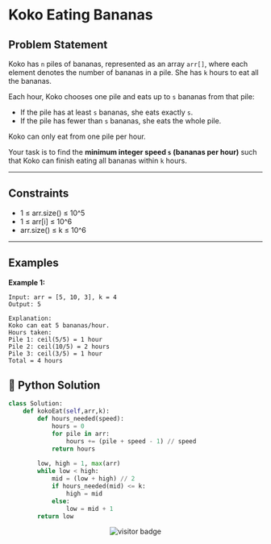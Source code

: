 
# Koko Eating Bananas

## Problem Statement
Koko has `n` piles of bananas, represented as an array `arr[]`, where each element denotes the number of bananas in a pile. She has `k` hours to eat all the bananas.

Each hour, Koko chooses one pile and eats up to `s` bananas from that pile:
- If the pile has at least `s` bananas, she eats exactly `s`.
- If the pile has fewer than `s` bananas, she eats the whole pile.

Koko can only eat from one pile per hour.

Your task is to find the **minimum integer speed `s` (bananas per hour)** such that Koko can finish eating all bananas within `k` hours.

---

## Constraints

- 1 ≤ arr.size() ≤ 10^5
- 1 ≤ arr[i] ≤ 10^6
- arr.size() ≤ k ≤ 10^6

---

## Examples

**Example 1:**

```plaintext
Input: arr = [5, 10, 3], k = 4
Output: 5

Explanation:
Koko can eat 5 bananas/hour.
Hours taken:
Pile 1: ceil(5/5) = 1 hour
Pile 2: ceil(10/5) = 2 hours
Pile 3: ceil(3/5) = 1 hour
Total = 4 hours

```
## 🐍 Python Solution

```python
class Solution:
    def kokoEat(self,arr,k):
        def hours_needed(speed):
            hours = 0
            for pile in arr:
                hours += (pile + speed - 1) // speed  
            return hours
        
        low, high = 1, max(arr)
        while low < high:
            mid = (low + high) // 2
            if hours_needed(mid) <= k:
                high = mid
            else:
                low = mid + 1
        return low
```
<p align="center">
  <img src="https://visitor-badge.laobi.icu/badge?page_id=second-largest-problem" alt="visitor badge"/>

</p>
